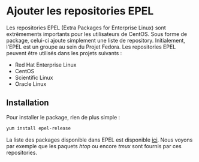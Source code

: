 # Ajouter les repositories EPEL

Les repositories EPEL (Extra Packages for Enterprise Linux) sont
extrêmements importants pour les utilisateurs de CentOS. Sous forme de
package, celui-ci ajoute simplement une liste de repository.
Initialement, l'EPEL est un groupe au sein du Projet Fedora. Les
repositories EPEL peuvent être utilisés dans les projets suivants :

-   Red Hat Enterprise Linux
-   CentOS
-   Scientific Linux
-   Oracle Linux

## Installation

Pour installer le package, rien de plus simple :

```bash
yum install epel-release
```

La liste des packages disponible dans EPEL est disponible
[ici](https://dl.fedoraproject.org/pub/epel/7/x86_64/Packages/). Nous
voyons par exemple que les paquets *htop* ou encore *tmux* sont fournis
par ces repositories.
